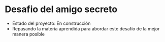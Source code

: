 <h1>Desafio del amigo secreto</h1>

- Estado del proyecto: En construcción
- Repasando la materia aprendida para abordar este desafío de la mejor manera posible
